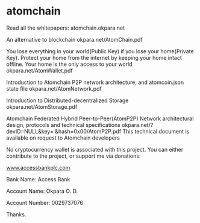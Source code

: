 # atomchain

Read all the whitepapers:
atomchain.okpara.net

An alternative to blockchain
okpara.net/AtomChain.pdf

You lose everything in your world(Public Key) if you lose your home(Private Key).
Protect your home from the internet by keeping your home intact offline.
Your home is the only access to your world
okpara.net/AtomWallet.pdf

Introduction to Atomchain P2P network architecture; and atomcoin.json state file
okpara.net/AtomNetwork.pdf

Introduction to Distributed-decentralized Storage
okpara.net/AtomStorage.pdf

Atomchain Federated Hybrid Peer-to-Peer(AtomP2P) Network
architectural design, protocols and technical specifications
okpara.net/?devID=NULL&key= &hash=0x00/AtomP2P.pdf
This technical document is available on request to Atomchain developers

No cryptocurrency wallet is associated with this project.
You can either contribute to the project, or 
support me via donations: 

www.accessbankplc.com

Bank Name: Access Bank

Account Name: Okpara O. D.

Account Number: 0029737076

Thanks.
